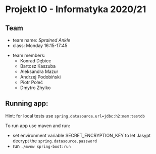 # Projekt IO - Informatyka 2020/21

## Team

- team name: *Sprained Ankle*
- class: Monday 16:15-17:45
+ team members:
    - Konrad Dębiec
    - Bartosz Kaszuba
    - Aleksandra Mazur
    - Andrzej Podobiński
    - Piotr Połeć
    - Dmytro Zhylko
    
    
## Running app:
Hint: for local tests use `spring.datasource.url=jdbc:h2:mem:testdb`

To run app use maven and run:
- set environment variable SECRET_ENCRYPTION_KEY to let Jasypt decrypt the `spring.datasource.password`
- run `./mvnw spring-boot:run`


